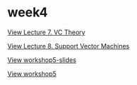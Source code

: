 # week4

[View Lecture 7. VC Theory](./slide/07.pdf)

[View Lecture 8. Support Vector Machines](./slide/08.pdf)

[View workshop5-slides](./slide/workshop5-slides.pdf)

[View workshop5](/workshop5-slides.pdf)
